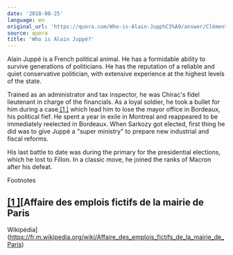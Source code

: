 ```yaml
---
date: '2018-08-25'
language: en
original_url: 'https://quora.com/Who-is-Alain-Jupp%C3%A9/answer/Clément-Renaud'
source: quora
title: 'Who is Alain Juppé?'
---
```


Alain Juppé is a French political animal. He has a formidable ability to
survive generations of politicians. He has the reputation of a reliable
and quiet conservative politician, with extensive experience at the
highest levels of the state.

Trained as an administrator and tax inspector, he was Chirac's fidel
lieutenant in charge of the financials. As a loyal soldier, he took a
bullet for him during a case[ [1 ]](#LBMUn) which lead him to lose the
mayor office in Bordeaux, his political fief. He spent a year in exile
in Montreal and reappeared to be immediately reelected in Bordeaux. When
Sarkozy got elected, first thing he did was to give Juppé a "super
ministry" to prepare new industrial and fiscal reforms.

His last battle to date was during the primary for the presidential
elections, which he lost to Fillon. In a classic move, he joined the
ranks of Macron after his defeat.

Footnotes

[ [1 ]](#cite-LBMUn)[Affaire des emplois fictifs de la mairie de Paris
---
Wikipédia](https://fr.m.wikipedia.org/wiki/Affaire_des_emplois_fictifs_de_la_mairie_de_Paris)
